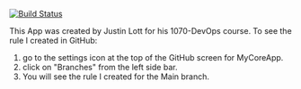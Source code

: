 
[![Build Status](https://dev.azure.com/DevOpsLottOrg/DevOpsLottProject/_apis/build/status%2FJustinHLott.MyCoreApp?branchName=main)](https://dev.azure.com/DevOpsLottOrg/DevOpsLottProject/_build/latest?definitionId=2&branchName=main)

This App was created by Justin Lott for his 1070-DevOps course.
To see the rule I created in GitHub:
1. go to the settings icon at the top of the GitHub screen for MyCoreApp.
2. click on "Branches" from the left side bar.
3. You will see the rule I created for the Main branch.
